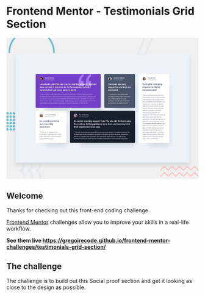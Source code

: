 # Frontend Mentor - Testimonials Grid Section

![Design preview for the Social proof section coding challenge](./design/desktop-preview.jpg)

## Welcome

Thanks for checking out this front-end coding challenge.

[Frontend Mentor](https://www.frontendmentor.io) challenges allow you to improve your skills in a real-life workflow.

**See them live https://gregoirecode.github.io/frontend-mentor-challenges/testimonials-grid-section/**

## The challenge

The challenge is to build out this Social proof section and get it looking as close to the design as possible.
